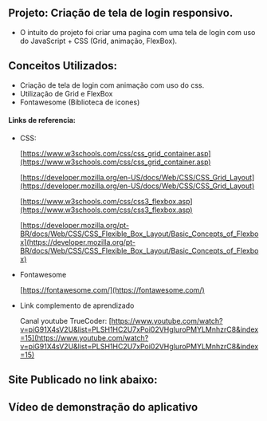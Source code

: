 ## Projeto: Criação de tela de login responsivo.

- O intuito do projeto foi criar uma pagina com uma tela de login com uso do JavaScript + CSS (Grid, animação, FlexBox).

## Conceitos Utilizados:

- Criação de tela de login com animação com uso do css.
- Utilização de Grid e FlexBox
- Fontawesome (Biblioteca de icones)

#### Links de referencia:

- CSS:
    
    [https://www.w3schools.com/css/css_grid_container.asp](https://www.w3schools.com/css/css_grid_container.asp)

    [https://developer.mozilla.org/en-US/docs/Web/CSS/CSS_Grid_Layout](https://developer.mozilla.org/en-US/docs/Web/CSS/CSS_Grid_Layout)

    [https://www.w3schools.com/css/css3_flexbox.asp](https://www.w3schools.com/css/css3_flexbox.asp)

    [https://developer.mozilla.org/pt-BR/docs/Web/CSS/CSS_Flexible_Box_Layout/Basic_Concepts_of_Flexbox](https://developer.mozilla.org/pt-BR/docs/Web/CSS/CSS_Flexible_Box_Layout/Basic_Concepts_of_Flexbox)

- Fontawesome

    [https://fontawesome.com/](https://fontawesome.com/)

- Link complemento de aprendizado
   
   Canal youtube TrueCoder: [https://www.youtube.com/watch?v=piG91X4sV2U&list=PLSH1HC2U7xPoi02VHgIuroPMYLMnhzrC8&index=15](https://www.youtube.com/watch?v=piG91X4sV2U&list=PLSH1HC2U7xPoi02VHgIuroPMYLMnhzrC8&index=15)
   
## Site Publicado no link abaixo:
  
   []()

## Vídeo de demonstração do aplicativo
<p align="center">
   <img src=""/>
</p>
